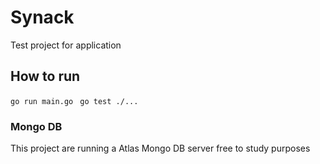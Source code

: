 # Synack
Test project for application 

## How to run

````go run main.go ````
````go test ./...````

### Mongo DB

This project are running a Atlas Mongo DB server free to study purposes